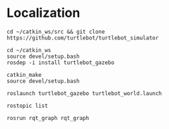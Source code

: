 # Localization

```
cd ~/catkin_ws/src && git clone https://github.com/turtlebot/turtlebot_simulator
```

```
cd ~/catkin_ws
source devel/setup.bash
rosdep -i install turtlebot_gazebo
```

```
catkin_make
source devel/setup.bash
```
```
roslaunch turtlebot_gazebo turtlebot_world.launch
```

```
rostopic list
```
```
rosrun rqt_graph rqt_graph
```
